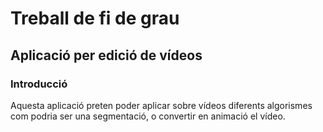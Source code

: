 # Treball de fi de grau
## Aplicació per edició de vídeos
### Introducció
Aquesta aplicació preten poder aplicar sobre vídeos diferents algorismes com podria ser una segmentació, o convertir en animació el vídeo.
